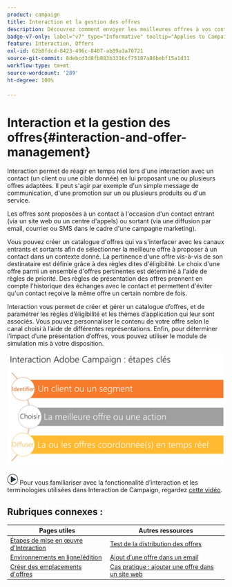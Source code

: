 ```yaml
---
product: campaign
title: Interaction et la gestion des offres
description: Découvrez comment envoyer les meilleures offres à vos contacts en fonction des règles d’éligibilité
badge-v7-only: label="v7" type="Informative" tooltip="Applies to Campaign Classic v7 only"
feature: Interaction, Offers
exl-id: 62b8fdcd-8423-496c-8407-ab89a3a70721
source-git-commit: 8debcd3d8fb883b3316cf75187a86bebf15a1d31
workflow-type: tm+mt
source-wordcount: '289'
ht-degree: 100%

---
```


# Interaction et la gestion des offres{#interaction-and-offer-management}



Interaction permet de réagir en temps réel lors d&#39;une interaction avec un contact (un client ou une cible donnée) en lui proposant une ou plusieurs offres adaptées. Il peut s&#39;agir par exemple d&#39;un simple message de communication, d&#39;une promotion sur un ou plusieurs produits ou d&#39;un service.

Les offres sont proposées à un contact à l&#39;occasion d&#39;un contact entrant (via un site web ou un centre d&#39;appels) ou sortant (via une diffusion par email, courrier ou SMS dans le cadre d&#39;une campagne marketing).

Vous pouvez créer un catalogue d&#39;offres qui va s&#39;interfacer avec les canaux entrants et sortants afin de sélectionner la meilleure offre à proposer à un contact dans un contexte donné. La pertinence d&#39;une offre vis-à-vis de son destinataire est définie grâce à des règles dites d&#39;éligibilité. Le choix d&#39;une offre parmi un ensemble d&#39;offres pertinentes est déterminé à l&#39;aide de règles de priorité. Des règles de présentation des offres prennent en compte l&#39;historique des échanges avec le contact et permettent d&#39;éviter qu&#39;un contact reçoive la même offre un certain nombre de fois.

Interaction vous permet de créer et gérer un catalogue d’offres, et de paramétrer les règles d’éligibilité et les thèmes d’application qui leur sont associés. Vous pouvez personnaliser le contenu de votre offre selon le canal choisi à l’aide de différentes représentations. Enfin, pour déterminer l’impact d’une présentation d’offres, vous pouvez utiliser le module de simulation mis à votre disposition.

![](assets/Offermgt2.png)

![](assets/do-not-localize/how-to-video.png) Pour vous familiariser avec la fonctionnalité d’interaction et les terminologies utilisées dans Interaction de Campaign, regardez [cette vidéo](https://helpx.adobe.com/campaign/classic/how-to/acs-overview.html?playlist=/ccx/v1/collection/product/campaign/classic/segment/digital-marketers/explevel/intermediate/applaunch/get-started/collection.ccx.js&amp;ref=helpx.adobe.com).

## Rubriques connexes :

| Pages utiles | Autres ressources |
|---|---|
| [Étapes de mise en œuvre d’Interaction](../../interaction/using/implementation-steps.md) | [Test de la distribution des offres](../../interaction/using/about-offers-simulation.md) |
| [Environnements en ligne/édition](../../interaction/using/live-design-environments.md) | [Ajout d’une offre dans un email](../../interaction/using/integrating-an-offer-via-the-wizard.md) |
| [Créer des emplacements d&#39;offres](../../interaction/using/creating-offer-spaces.md) | [Cas pratique : ajouter une offre dans un site web](../../interaction/using/offers-on-an-inbound-channel.md) |
